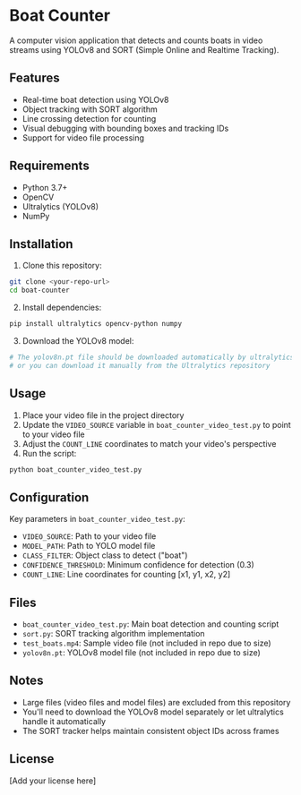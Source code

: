 # Boat Counter

A computer vision application that detects and counts boats in video streams using YOLOv8 and SORT (Simple Online and Realtime Tracking).

## Features

- Real-time boat detection using YOLOv8
- Object tracking with SORT algorithm
- Line crossing detection for counting
- Visual debugging with bounding boxes and tracking IDs
- Support for video file processing

## Requirements

- Python 3.7+
- OpenCV
- Ultralytics (YOLOv8)
- NumPy

## Installation

1. Clone this repository:
```bash
git clone <your-repo-url>
cd boat-counter
```

2. Install dependencies:
```bash
pip install ultralytics opencv-python numpy
```

3. Download the YOLOv8 model:
```bash
# The yolov8n.pt file should be downloaded automatically by ultralytics
# or you can download it manually from the Ultralytics repository
```

## Usage

1. Place your video file in the project directory
2. Update the `VIDEO_SOURCE` variable in `boat_counter_video_test.py` to point to your video file
3. Adjust the `COUNT_LINE` coordinates to match your video's perspective
4. Run the script:
```bash
python boat_counter_video_test.py
```

## Configuration

Key parameters in `boat_counter_video_test.py`:

- `VIDEO_SOURCE`: Path to your video file
- `MODEL_PATH`: Path to YOLO model file
- `CLASS_FILTER`: Object class to detect ("boat")
- `CONFIDENCE_THRESHOLD`: Minimum confidence for detection (0.3)
- `COUNT_LINE`: Line coordinates for counting [x1, y1, x2, y2]

## Files

- `boat_counter_video_test.py`: Main boat detection and counting script
- `sort.py`: SORT tracking algorithm implementation
- `test_boats.mp4`: Sample video file (not included in repo due to size)
- `yolov8n.pt`: YOLOv8 model file (not included in repo due to size)

## Notes

- Large files (video files and model files) are excluded from this repository
- You'll need to download the YOLOv8 model separately or let ultralytics handle it automatically
- The SORT tracker helps maintain consistent object IDs across frames

## License

[Add your license here] 